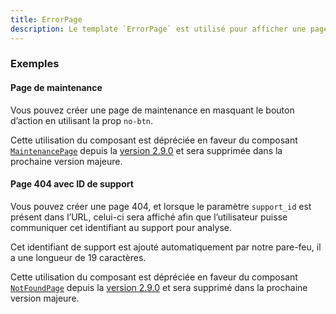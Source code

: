 ```yaml
---
title: ErrorPage
description: Le template `ErrorPage` est utilisé pour afficher une page d’erreur.
---
```


<doc-tabs>

<doc-tab-item label="Utilisation">

<doc-usage name="error-page"></doc-usage>

### Exemples

#### Page de maintenance

Vous pouvez créer une page de maintenance en masquant le bouton d’action en utilisant la prop `no-btn`.

<doc-alert type="warning">

Cette utilisation du composant est dépréciée en faveur du composant [`MaintenancePage`](/templates/maintenance-page) depuis la [version 2.9.0](https://github.com/assurance-maladie-digital/design-system/releases/tag/2.9.0) et sera supprimée dans la prochaine version majeure.

</doc-alert>

<doc-example file="error-page/no-btn"></doc-example>

#### Page 404 avec ID de support

Vous pouvez créer une page 404, et lorsque le paramètre `support_id` est présent dans l’URL, celui-ci sera affiché afin que l’utilisateur puisse communiquer cet identifiant au support pour analyse.

<doc-alert type="info">
Cet identifiant de support est ajouté automatiquement par notre pare-feu, il a une longueur de 19 caractères.
</doc-alert>

<doc-alert type="warning">

Cette utilisation du composant est dépréciée en faveur du composant [`NotFoundPage`](/templates/not-found-page) depuis la [version 2.9.0](https://github.com/assurance-maladie-digital/design-system/releases/tag/2.9.0) et sera supprimé dans la prochaine version majeure.

</doc-alert>

<doc-example file="error-page/support-id"></doc-example>

</doc-tab-item>

<doc-tab-item label="API">
<doc-api name="error-page"></doc-api>
</doc-tab-item>

</doc-tabs>

<doc-sticky-button icon title="Vue d'ensemble" target="../../demarrer/vue-ensemble" :hidden="false"></doc-sticky-button>
